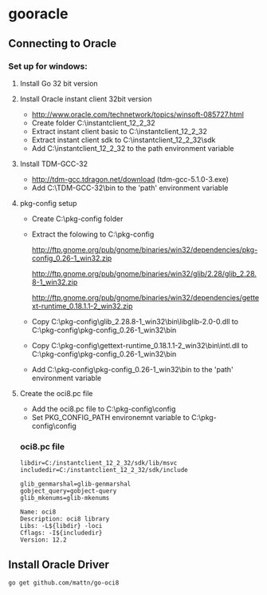 # gooracle

Connecting to Oracle
--------------------

### Set up for windows:
1. Install Go 32 bit version

2. Install Oracle instant client 32bit version
    * http://www.oracle.com/technetwork/topics/winsoft-085727.html
    * Create folder C:\instantclient_12_2_32
    * Extract instant client basic to C:\instantclient_12_2_32
    * Extract instant client sdk to  C:\instantclient_12_2_32\sdk
    * Add C:\instantclient_12_2_32 to the path environment variable
    
3. Install TDM-GCC-32
    * http://tdm-gcc.tdragon.net/download (tdm-gcc-5.1.0-3.exe)
    * Add C:\TDM-GCC-32\bin to the 'path' environment variable
    
4. pkg-config setup
    * Create C:\pkg-config folder
    * Extract the folowing to C:\pkg-config
    
      http://ftp.gnome.org/pub/gnome/binaries/win32/dependencies/pkg-config_0.26-1_win32.zip
      
      http://ftp.gnome.org/pub/gnome/binaries/win32/glib/2.28/glib_2.28.8-1_win32.zip
      
      http://ftp.gnome.org/pub/gnome/binaries/win32/dependencies/gettext-runtime_0.18.1.1-2_win32.zip
      
    * Copy C:\pkg-config\glib_2.28.8-1_win32\bin\libglib-2.0-0.dll to C:\pkg-config\pkg-config_0.26-1_win32\bin
    * Copy C:\pkg-config\gettext-runtime_0.18.1.1-2_win32\bin\intl.dll to C:\pkg-config\pkg-config_0.26-1_win32\bin
    * Add C:\pkg-config\pkg-config_0.26-1_win32\bin to the 'path' environment variable
   
 5. Create the oci8.pc file
     * Add the oci8.pc file to C:\pkg-config\config
     * Set PKG_CONFIG_PATH environemnt variable to C:\pkg-config\config
    
    ### oci8.pc file
    
    ```
    libdir=C:/instantclient_12_2_32/sdk/lib/msvc
    includedir=C:/instantclient_12_2_32/sdk/include

    glib_genmarshal=glib-genmarshal
    gobject_query=gobject-query
    glib_mkenums=glib-mkenums

    Name: oci8
    Description: oci8 library
    Libs: -L${libdir} -loci
    Cflags: -I${includedir}
    Version: 12.2
    ```
Install Oracle Driver
---------------------
    go get github.com/mattn/go-oci8
        
